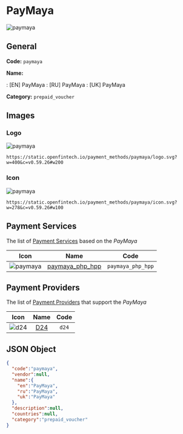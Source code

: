 
# PayMaya 
![paymaya](https://static.openfintech.io/payment_methods/paymaya/logo.svg?w=400&c=v0.59.26#w200)  

## General 
**Code:** `paymaya` 
 
**Name:** 
 
:	[EN] PayMaya 
:	[RU] PayMaya 
:	[UK] PayMaya 
 
**Category:** `prepaid_voucher` 
 

## Images 

### Logo 
![paymaya](https://static.openfintech.io/payment_methods/paymaya/logo.svg?w=400&c=v0.59.26#w200)  

```
https://static.openfintech.io/payment_methods/paymaya/logo.svg?w=400&c=v0.59.26#w200
```  

### Icon 
![paymaya](https://static.openfintech.io/payment_methods/paymaya/icon.svg?w=278&c=v0.59.26#w100)  

```
https://static.openfintech.io/payment_methods/paymaya/icon.svg?w=278&c=v0.59.26#w100
```  

## Payment Services 
 
The list of [Payment Services](/payment-services/) based on the _PayMaya_ 

|Icon|Name|Code| 
|:---:|:---:|:---:| 
|![paymaya](https://static.openfintech.io/payment_methods/paymaya/icon.svg?w=278&c=v0.59.26#w100) |[paymaya_php_hpp](/payment-services/paymaya_php_hpp/)|`paymaya_php_hpp`| 
 

## Payment Providers 
 
The list of [Payment Providers](/payment-providers/) that support the _PayMaya_ 

|Icon|Name|Code| 
|:---:|:---:|:---:| 
|![d24](https://static.openfintech.io/payment_providers/d24/icon.svg?w=278&c=v0.59.26#w100) |[D24](/payment-providers/d24/)|`d24`| 
 

## JSON Object 

```json
{
  "code":"paymaya",
  "vendor":null,
  "name":{
    "en":"PayMaya",
    "ru":"PayMaya",
    "uk":"PayMaya"
  },
  "description":null,
  "countries":null,
  "category":"prepaid_voucher"
}
```  
